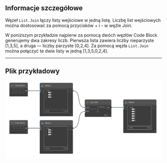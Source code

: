 ## Informacje szczegółowe
Węzeł `List.Join` łączy listy wejściowe w jedną listę. Liczbę list wejściowych można dostosować za pomocą przycisków + i - w węźle Join.

W poniższym przykładzie najpierw za pomocą dwóch węzłów Code Block generujemy dwa zakresy liczb. Pierwsza lista zawiera liczby nieparzyste [1,3,5], a druga — liczby parzyste [0,2,4]. Za pomocą węzła `List.Join` można połączyć te dwie listy w jedną [1,3,5,0,2,4].

___
## Plik przykładowy

![List.Join](./DSCore.List.Join_img.jpg)
